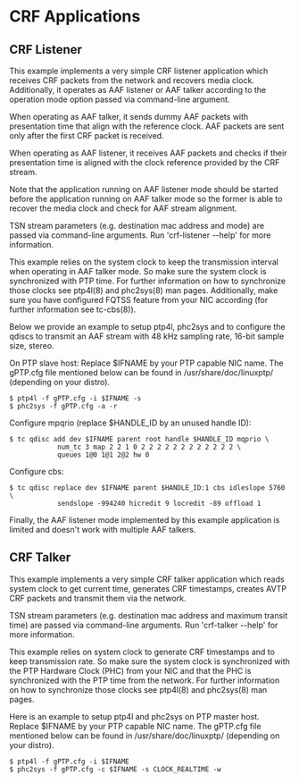 # CRF Applications

## CRF Listener
 This example implements a very simple CRF listener application which receives CRF packets from the network and recovers media clock. Additionally, it operates as AAF listener or AAF talker according to the operation mode option passed via command-line argument.

When operating as AAF talker, it sends dummy AAF packets with presentation time that align with the reference clock. AAF packets are sent only after the first CRF packet is received.

When operating as AAF listener, it receives AAF packets and checks if their presentation time is aligned with the clock reference provided by the CRF stream.

Note that the application running on AAF listener mode should be started before the application running on AAF talker mode so the former is able to
recover the media clock and check for AAF stream alignment.

TSN stream parameters (e.g. destination mac address and mode) are passed via command-line arguments. Run 'crf-listener --help' for more information.

This example relies on the system clock to keep the transmission interval when operating in AAF talker mode. So make sure the system clock is synchronized with PTP time. For further information on how to synchronize those clocks see ptp4l(8) and phc2sys(8) man pages. Additionally, make sure you have configured FQTSS feature from your NIC according (for further information see tc-cbs(8)).

Below we provide an example to setup ptp4l, phc2sys and to configure the qdiscs to transmit an AAF stream with 48 kHz sampling rate, 16-bit
sample size, stereo.

On PTP slave host: Replace $IFNAME by your PTP capable NIC name. The gPTP.cfg file mentioned below can be found in /usr/share/doc/linuxptp/
(depending on your distro).

```
$ ptp4l -f gPTP.cfg -i $IFNAME -s
$ phc2sys -f gPTP.cfg -a -r
```

Configure mpqrio (replace $HANDLE_ID by an unused handle ID):

```
$ tc qdisc add dev $IFNAME parent root handle $HANDLE_ID mqprio \
            num_tc 3 map 2 2 1 0 2 2 2 2 2 2 2 2 2 2 2 2 \
            queues 1@0 1@1 2@2 hw 0
```

Configure cbs:

```
$ tc qdisc replace dev $IFNAME parent $HANDLE_ID:1 cbs idleslope 5760 \
            sendslope -994240 hicredit 9 locredit -89 offload 1
```
Finally, the AAF listener mode implemented by this example application is limited and doesn't work with multiple AAF talkers.

## CRF Talker
This example implements a very simple CRF talker application which reads system clock to get current time, generates CRF timestamps, creates AVTP CRF packets and transmit them via the network.

TSN stream parameters (e.g. destination mac address and maximum transit time) are passed via command-line arguments. Run 'crf-talker --help' for more information.

This example relies on system clock to generate CRF timestamps and to keep transmission rate. So make sure the system clock is synchronized with the PTP Hardware Clock (PHC) from your NIC and that the PHC is synchronized with the PTP time from the network. For further information on how to synchronize those clocks see ptp4l(8) and phc2sys(8) man pages.

Here is an example to setup ptp4l and phc2sys on PTP master host. Replace $IFNAME by your PTP capable NIC name. The gPTP.cfg file mentioned below can be found in /usr/share/doc/linuxptp/ (depending on your distro).
```
$ ptp4l -f gPTP.cfg -i $IFNAME
$ phc2sys -f gPTP.cfg -c $IFNAME -s CLOCK_REALTIME -w
 ```